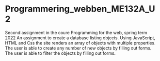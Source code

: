 # Programmering_webben_ME132A_U2
Second assignment in the coure Programming for the web, spring term 2022
An assignment to create a database listing objects.
Using JavaScript, HTML and Css the site renders an array of objects with multiple properties.
The user is able to create any number of new objects by filling out forms.
The user is able to filter the objects by filling out forms.
